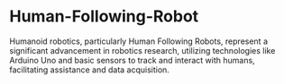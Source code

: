 # Human-Following-Robot
Humanoid robotics, particularly Human Following Robots, represent a significant advancement in robotics research, utilizing technologies like Arduino Uno and basic sensors to track and interact with humans, facilitating assistance and data acquisition. 

